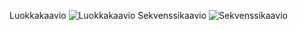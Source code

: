 Luokkakaavio
![Luokkakaavio](https://github.com/Jikke/ot-harjoitustyo/blob/master/dokumentaatio/kuvat/luokkakaavio.png)
Sekvenssikaavio
![Sekvenssikaavio](https://github.com/Jikke/ot-harjoitustyo/blob/master/dokumentaatio/kuvat/sekvenssikaavio.png)

